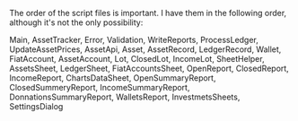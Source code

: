 The order of the script files is important. I have them in the following order, although it's not the only possibility:

Main,
AssetTracker,
Error,
Validation,
WriteReports,
ProcessLedger,
UpdateAssetPrices,
AssetApi,
Asset,
AssetRecord,
LedgerRecord,
Wallet,
FiatAccount,
AssetAccount,
Lot,
ClosedLot,
IncomeLot,
SheetHelper,
AssetsSheet,
LedgerSheet,
FiatAccountsSheet,
OpenReport,
ClosedReport,
IncomeReport,
ChartsDataSheet,
OpenSummaryReport,
ClosedSummeryReport,
IncomeSummaryReport,
DonnationsSummaryReport,
WalletsReport,
InvestmetsSheets,
SettingsDialog
